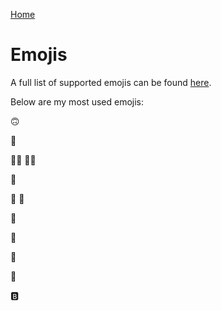 [Home](./index.md)

# Emojis

A full list of supported emojis can be found [here](https://github.com/ikatyang/emoji-cheat-sheet/blob/master/README.md#emoji-cheat-sheet).

Below are my most used emojis:

:upside_down_face:

:grimacing:

:man_shrugging: :woman_shrugging:

:raised_hands:

:fist_left: :fist_right:

:eyes:

:japanese_goblin:

:frog:

:dart:

:b:
